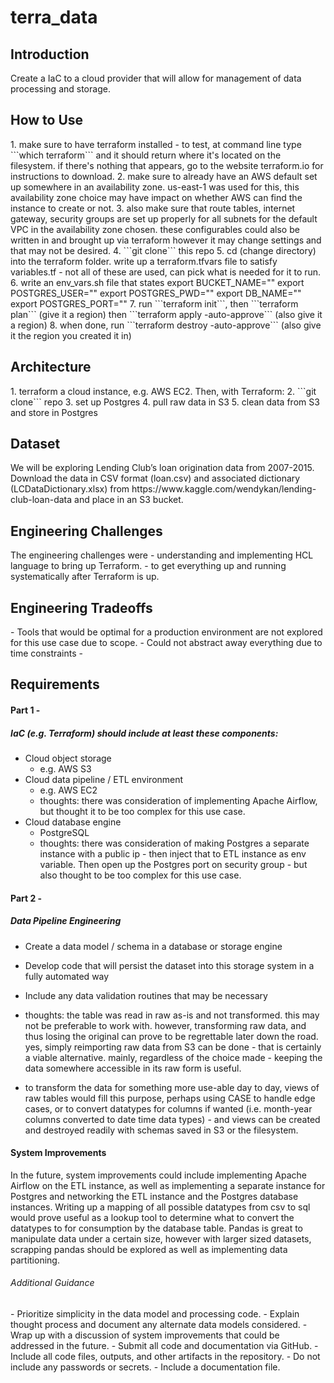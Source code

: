 # terra_data

<h2>Introduction</h2>
Create a IaC to a cloud provider that will allow for management of data processing and storage.

<h2>How to Use</h2>
1. make sure to have terraform installed - to test, at command line type ```which terraform``` and it should return where it's located on the filesystem. if there's nothing that appears, go to the website terraform.io for instructions to download.
2. make sure to already have an AWS default set up somewhere in an availability zone. us-east-1 was used for this, this availability zone choice may have impact on whether AWS can find the instance to create or not.
3. also make sure that route tables, internet gateway, security groups are set up properly for all subnets for the default VPC in the availability zone chosen. these configurables could also be written in and brought up via terraform however it may change settings and that may not be desired.
4. ```git clone``` this repo
5. cd (change directory) into the terraform folder. write up a terraform.tfvars file to satisfy variables.tf - not all of these are used, can pick what is needed for it to run. 
6. write an env_vars.sh file that states 
export BUCKET_NAME="<your bucket name here>"
export POSTGRES_USER="<your postgres user name>"
export POSTGRES_PWD="<your postgres password>"
export DB_NAME="<your database name>"
export POSTGRES_PORT="<this will probably be 5432 for Postgres>"
7. run ```terraform init```, then ```terraform plan``` (give it a region) then ```terraform apply -auto-approve``` (also give it a region)
8. when done, run ```terraform destroy -auto-approve``` (also give it the region you created it in)

<h2>Architecture</h2>
1. terraform a cloud instance, e.g. AWS EC2. Then, with Terraform:
    2. ```git clone``` repo
    3. set up Postgres
    4. pull raw data in S3
    5. clean data from S3 and store in Postgres

<h2>Dataset</h2>
We will be exploring Lending Club’s loan origination data from 2007-2015. Download the data in CSV format (loan.csv) and associated dictionary (LCDataDictionary.xlsx) from https://www.kaggle.com/wendykan/lending-club-loan-data and place in an S3 bucket.

<h2>Engineering Challenges</h2>
The engineering challenges were 
- understanding and implementing HCL language to bring up Terraform. 
- to get everything up and running systematically after Terraform is up.

<h2>Engineering Tradeoffs</h2>
- Tools that would be optimal for a production environment are not explored for this use case due to scope.
- Could not abstract away everything due to time constraints
- 

<h2>Requirements</h2>
<h4>Part 1 - </h4>
<h5>IaC (e.g. Terraform) should include at least these components:</h5>

- Cloud object storage
    - e.g. AWS S3
- Cloud data pipeline / ETL environment 
    - e.g. AWS EC2
    - thoughts: there was consideration of implementing Apache Airflow, but thought it to be too complex for this use case.
- Cloud database engine   
    - PostgreSQL 
    - thoughts: there was consideration of making Postgres a separate instance with a public ip - then inject that to ETL instance as env variable. Then open up the Postgres port on security group - but also thought to be too complex for this use case.


<h4>Part 2 - </h4>
<h5>Data Pipeline Engineering</h5>

- Create a data model / schema in a database or storage engine
- Develop code that will persist the dataset into this storage system in a fully automated way
- Include any data validation routines that may be necessary

- thoughts: the table was read in raw as-is and not transformed. this may not be preferable to work with. however, transforming raw data, and thus losing the original can prove to be regrettable later down the road. yes, simply reimporting raw data from S3 can be done - that is certainly a viable alternative. mainly, regardless of the choice made - keeping the data somewhere accessible in its raw form is useful. 

- to transform the data for something more use-able day to day, views of raw tables would fill this purpose, perhaps using CASE to handle edge cases, or to convert datatypes for columns if wanted (i.e. month-year columns converted to date time data types) - and views can be created and destroyed readily with schemas saved in S3 or the filesystem.

<h4>System Improvements</h4>
 
 In the future, system improvements could include implementing Apache Airflow on the ETL instance, as well as implementing a separate instance for Postgres and networking the ETL instance and the Postgres database instances. Writing up a mapping of all possible datatypes from csv to sql would prove useful as a lookup tool to determine what to convert the datatypes to for consumption by the database table. Pandas is great to manipulate data under a certain size, however with larger sized datasets, scrapping pandas should be explored as well as implementing data partitioning. 

<h6>Additional Guidance</h6>
- Prioritize simplicity in the data model and processing code. 
- Explain thought process and document any alternate data models considered.
- Wrap up with a discussion of system improvements that could be addressed in the future.
- Submit all code and documentation via GitHub. 
- Include all code files, outputs, and other artifacts in the repository. 
- Do not include any passwords or secrets. 
- Include a documentation file. 
